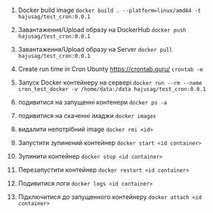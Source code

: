 1) Docker build image
```docker build . --platform=linux/amd64 -t hajusag/test_cron:0.0.1```

2) Завантаження/Upload образу на DockerHub
```docker push hajusag/test_cron:0.0.1```

3) Завантаження/Upload образу на Server
```docker pull hajusag/test_cron:0.0.1```

4) Create run time in Cron Ubunty https://crontab.guru/
```crontab -e```

5) Запуск Docker контейнеру на сервері
```docker run --rm --name cron_test_docker -v /home/data:/data hajusag/test_cron:0.0.1```

6) подивитися на запущенні контенери 
```docker ps -a```
7) подивитися на скаченні імаджи
```docker images```
8) видалити непотрібний image
```docker rmi <id>```
9) Запустити зупинений контейнер
```docker start <id container>```
10) Зупинити контейнер
```docker stop <id container>```
11) Перезапустити контейнер
```docker restart <id container>```
12) Подивитися логи
```docker logs <id container>```
13) Підключитися до запущенного контейнеру
```docker attach <id container>```